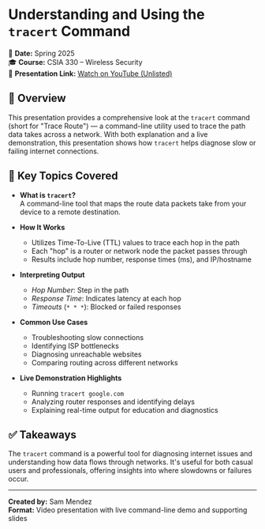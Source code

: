 # Understanding and Using the `tracert` Command

📅 **Date:** Spring 2025  
🎓 **Course:** CSIA 330 – Wireless Security  
🎥 **Presentation Link:** [Watch on YouTube (Unlisted)](https://www.youtube.com/watch?v=6eMa3iE3vSc&list=PLRX0EcV0YK7poUuMPa5CTAkxD_I7qLKIv&index=6)

## 🧠 Overview

This presentation provides a comprehensive look at the `tracert` command (short for "Trace Route") — a command-line utility used to trace the path data takes across a network. With both explanation and a live demonstration, this presentation shows how `tracert` helps diagnose slow or failing internet connections.

## 🔑 Key Topics Covered

- **What is `tracert`?**  
  A command-line tool that maps the route data packets take from your device to a remote destination.

- **How It Works**  
  - Utilizes Time-To-Live (TTL) values to trace each hop in the path  
  - Each "hop" is a router or network node the packet passes through  
  - Results include hop number, response times (ms), and IP/hostname  

- **Interpreting Output**  
  - *Hop Number*: Step in the path  
  - *Response Time*: Indicates latency at each hop  
  - *Timeouts* (`* * *`): Blocked or failed responses  

- **Common Use Cases**  
  - Troubleshooting slow connections  
  - Identifying ISP bottlenecks  
  - Diagnosing unreachable websites  
  - Comparing routing across different networks  

- **Live Demonstration Highlights**  
  - Running `tracert google.com`  
  - Analyzing router responses and identifying delays  
  - Explaining real-time output for education and diagnostics

## ✅ Takeaways

The `tracert` command is a powerful tool for diagnosing internet issues and understanding how data flows through networks. It's useful for both casual users and professionals, offering insights into where slowdowns or failures occur.

---

**Created by:** Sam Mendez  
**Format:** Video presentation with live command-line demo and supporting slides  
